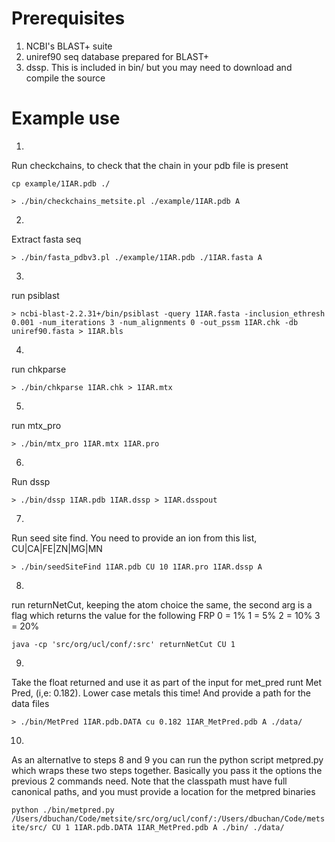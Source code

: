 # Prerequisites

1. NCBI's BLAST+ suite
2. uniref90 seq database prepared for BLAST+
3. dssp. This is included in bin/ but you may need to download and compile the source

# Example use

1)
Run checkchains, to check that the chain in your pdb file is present

`cp example/1IAR.pdb ./`

`> ./bin/checkchains_metsite.pl ./example/1IAR.pdb A`

2)
Extract fasta seq

`> ./bin/fasta_pdbv3.pl ./example/1IAR.pdb ./1IAR.fasta A`

3)
run psiblast

`> ncbi-blast-2.2.31+/bin/psiblast -query 1IAR.fasta -inclusion_ethresh 0.001 -num_iterations 3 -num_alignments 0 -out_pssm 1IAR.chk -db uniref90.fasta > 1IAR.bls`

4)
run chkparse

`> ./bin/chkparse 1IAR.chk > 1IAR.mtx`

5)
run mtx_pro

`> ./bin/mtx_pro 1IAR.mtx 1IAR.pro`

6)
Run dssp

`> ./bin/dssp 1IAR.pdb 1IAR.dssp > 1IAR.dsspout`

7)
Run seed site find. You need to provide an ion from this list,
CU|CA|FE|ZN|MG|MN

`> ./bin/seedSiteFind 1IAR.pdb CU 10 1IAR.pro 1IAR.dssp A`


8)
run returnNetCut, keeping the atom choice the same, the second arg is a flag which returns the value for the following FRP
0 = 1%
1 = 5%
2 = 10%
3 = 20%

`java -cp 'src/org/ucl/conf/:src' returnNetCut CU 1`

9)
Take the float returned and use it as part of the input for met_pred
runt Met Pred, (i,e: 0.182). Lower case metals this time! And provide a path for the data files

`> ./bin/MetPred 1IAR.pdb.DATA cu 0.182 1IAR_MetPred.pdb A ./data/`

10)
As an alternatIve to steps 8 and 9 you can run the python script metpred.py which
wraps these two steps together. Basically you pass it the options the previous 2 commands need. Note that the classpath must have full canonical paths, and you must provide a location for the metpred binaries

`python ./bin/metpred.py /Users/dbuchan/Code/metsite/src/org/ucl/conf/:/Users/dbuchan/Code/metsite/src/ CU 1 1IAR.pdb.DATA 1IAR_MetPred.pdb A ./bin/ ./data/`
